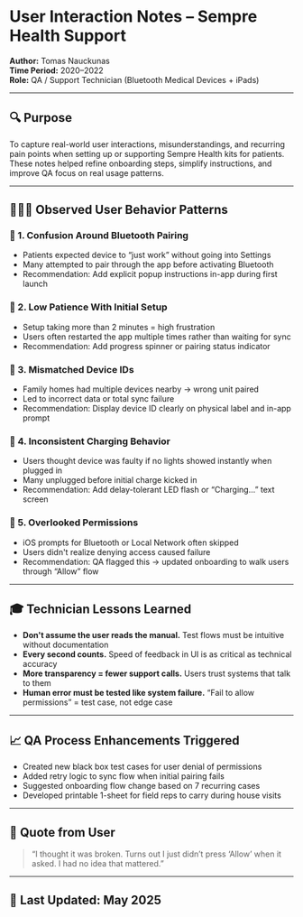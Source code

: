# User Interaction Notes – Sempre Health Support  
**Author:** Tomas Nauckunas  
**Time Period:** 2020–2022  
**Role:** QA / Support Technician (Bluetooth Medical Devices + iPads)

---

## 🔍 Purpose

To capture real-world user interactions, misunderstandings, and recurring pain points when setting up or supporting Sempre Health kits for patients. These notes helped refine onboarding steps, simplify instructions, and improve QA focus on real usage patterns.

---

## 🧑‍🤝‍🧑 Observed User Behavior Patterns

### 🔸 1. **Confusion Around Bluetooth Pairing**
- Patients expected device to “just work” without going into Settings  
- Many attempted to pair through the app before activating Bluetooth  
- Recommendation: Add explicit popup instructions in-app during first launch

### 🔸 2. **Low Patience With Initial Setup**
- Setup taking more than 2 minutes = high frustration  
- Users often restarted the app multiple times rather than waiting for sync  
- Recommendation: Add progress spinner or pairing status indicator

### 🔸 3. **Mismatched Device IDs**
- Family homes had multiple devices nearby → wrong unit paired  
- Led to incorrect data or total sync failure  
- Recommendation: Display device ID clearly on physical label and in-app prompt

### 🔸 4. **Inconsistent Charging Behavior**
- Users thought device was faulty if no lights showed instantly when plugged in  
- Many unplugged before initial charge kicked in  
- Recommendation: Add delay-tolerant LED flash or “Charging...” text screen

### 🔸 5. **Overlooked Permissions**
- iOS prompts for Bluetooth or Local Network often skipped  
- Users didn't realize denying access caused failure  
- Recommendation: QA flagged this → updated onboarding to walk users through “Allow” flow

---

## 🎓 Technician Lessons Learned

- **Don't assume the user reads the manual.** Test flows must be intuitive without documentation  
- **Every second counts.** Speed of feedback in UI is as critical as technical accuracy  
- **More transparency = fewer support calls.** Users trust systems that talk to them  
- **Human error must be tested like system failure.** “Fail to allow permissions” = test case, not edge case

---

## 📈 QA Process Enhancements Triggered

- Created new black box test cases for user denial of permissions  
- Added retry logic to sync flow when initial pairing fails  
- Suggested onboarding flow change based on 7 recurring cases  
- Developed printable 1-sheet for field reps to carry during house visits

---

## 💬 Quote from User

> “I thought it was broken. Turns out I just didn’t press ‘Allow’ when it asked. I had no idea that mattered.”

---

## 📅 Last Updated: May 2025

